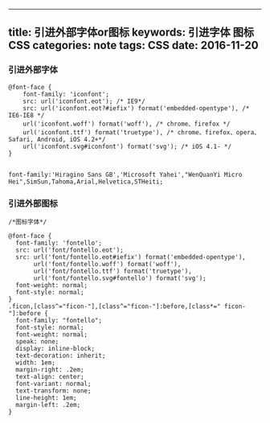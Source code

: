 
---
title: 引进外部字体or图标
keywords:  引进字体 图标 CSS
categories: note
tags: CSS
date: 2016-11-20
---

### 引进外部字体

	@font-face {
	    font-family: 'iconfont';
	    src: url('iconfont.eot'); /* IE9*/
	    src: url('iconfont.eot?#iefix') format('embedded-opentype'), /* IE6-IE8 */
	    url('iconfont.woff') format('woff'), /* chrome、firefox */
	    url('iconfont.ttf') format('truetype'), /* chrome、firefox、opera、Safari, Android, iOS 4.2+*/
	    url('iconfont.svg#iconfont') format('svg'); /* iOS 4.1- */
	}


	font-family:'Hiragino Sans GB','Microsoft Yahei',"WenQuanYi Micro Hei",SimSun,Tahoma,Arial,Helvetica,STHeiti;

### 引进外部图标

	/*图标字体*/

	@font-face {
	  font-family: 'fontello';
	  src: url('font/fontello.eot');
	  src: url('font/fontello.eot#iefix') format('embedded-opentype'),
	       url('font/fontello.woff') format('woff'),
	       url('font/fontello.ttf') format('truetype'),
	       url('font/fontello.svg#fontello') format('svg');
	  font-weight: normal;
	  font-style: normal;
	}
	.ficon,[class^="ficon-"],[class^="ficon-"]:before,[class*=" ficon-"]:before {
	  font-family: "fontello";
	  font-style: normal;
	  font-weight: normal;
	  speak: none;
	  display: inline-block;
	  text-decoration: inherit;
	  width: 1em;
	  margin-right: .2em;
	  text-align: center;
	  font-variant: normal;
	  text-transform: none;
	  line-height: 1em;
	  margin-left: .2em;
	}